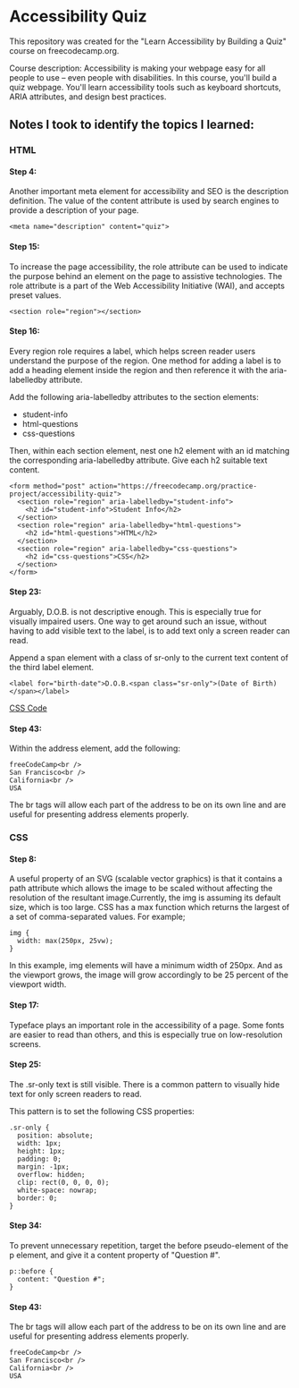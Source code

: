 # Accessibility Quiz  

This repository was created for the "Learn Accessibility by Building a Quiz" course on freecodecamp.org.

Course description:
  Accessibility is making your webpage easy for all people to use – even people with disabilities. In this course, you'll build a quiz webpage. You'll learn accessibility tools such as keyboard shortcuts, ARIA attributes, and design best practices.


## Notes I took to identify the topics I learned:

### HTML

#### Step 4: 
Another important meta element for accessibility and SEO is the description definition. The value of the content attribute is used by search engines to provide a description of your page.

    <meta name="description" content="quiz"> 

#### Step 15:
To increase the page accessibility, the role attribute can be used to indicate the purpose behind an element on the page to assistive technologies. The role attribute is a part of the Web Accessibility Initiative (WAI), and accepts preset values.

    <section role="region"></section>

#### Step 16:
Every region role requires a label, which helps screen reader users understand the purpose of the region. One method for adding a label is to add a heading element inside the region and then reference it with the aria-labelledby attribute.

Add the following aria-labelledby attributes to the section elements:

  - student-info
  - html-questions
  - css-questions
  
Then, within each section element, nest one h2 element with an id matching the corresponding aria-labelledby attribute. Give each h2 suitable text content.

    <form method="post" action="https://freecodecamp.org/practice-project/accessibility-quiz">
      <section role="region" aria-labelledby="student-info">
        <h2 id="student-info">Student Info</h2>
      </section>
      <section role="region" aria-labelledby="html-questions">
        <h2 id="html-questions">HTML</h2>
      </section>
      <section role="region" aria-labelledby="css-questions">
        <h2 id="css-questions">CSS</h2>
      </section>
    </form>

#### Step 23:
Arguably, D.O.B. is not descriptive enough. This is especially true for visually impaired users. One way to get around such an issue, without having to add visible text to the label, is to add text only a screen reader can read.

Append a span element with a class of sr-only to the current text content of the third label element.

    <label for="birth-date">D.O.B.<span class="sr-only">(Date of Birth)</span></label>

<a href="#step-25">CSS Code</a>

#### Step 43:
Within the address element, add the following:

    freeCodeCamp<br />
    San Francisco<br />
    California<br />
    USA

The br tags will allow each part of the address to be on its own line and are useful for presenting address elements properly.

### CSS

#### Step 8: 
A useful property of an SVG (scalable vector graphics) is that it contains a path attribute which allows the image to be scaled without affecting the resolution of the resultant image.Currently, the img is assuming its default size, which is too large. CSS has a max function which returns the largest of a set of comma-separated values. For example;

    img {
      width: max(250px, 25vw);
    }

In this example, img elements will have a minimum width of 250px. And as the viewport grows, the image will grow accordingly to be 25 percent of the viewport width.


#### Step 17:
Typeface plays an important role in the accessibility of a page. Some fonts are easier to read than others, and this is especially true on low-resolution screens.


#### Step 25:
The .sr-only text is still visible. There is a common pattern to visually hide text for only screen readers to read.

This pattern is to set the following CSS properties:

    .sr-only {
      position: absolute;
      width: 1px;
      height: 1px;
      padding: 0;
      margin: -1px;
      overflow: hidden;
      clip: rect(0, 0, 0, 0);
      white-space: nowrap;
      border: 0;  
    }

#### Step 34:
To prevent unnecessary repetition, target the before pseudo-element of the p element, and give it a content property of "Question #".

    p::before {
      content: "Question #";
    }

#### Step 43:
The br tags will allow each part of the address to be on its own line and are useful for presenting address elements properly.

    freeCodeCamp<br />
    San Francisco<br />
    California<br />
    USA
